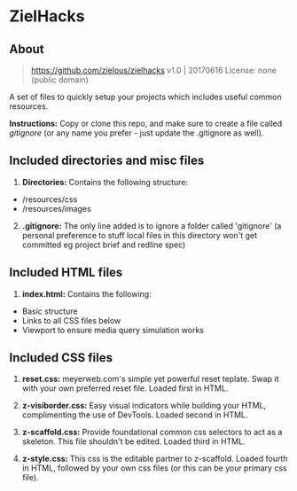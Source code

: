 # ZielHacks

## About

> https://github.com/zielous/zielhacks
> v1.0 | 20170616
> License: none (public domain)

A set of files to quickly setup your projects which includes useful common resources.

**Instructions:** Copy or clone this repo, and make sure to create a file called *gitignore* (or any name you prefer - just update the .gitignore as well).



## Included directories and misc files

1. **Directories:** Contains the following structure:
  - /resources/css
  - /resources/images

2. **.gitignore:** The only line added is to ignore a folder called 'gitignore' (a personal preference to stuff local files in this directory won't get committed eg project brief and redline spec)



## Included HTML files

1. **index.html:** Contains the following:
  - Basic structure
  - Links to all CSS files below
  - Viewport to ensure media query simulation works



## Included CSS files

1. **reset.css:** meyerweb.com's simple yet powerful reset teplate. Swap it with your own preferred reset file. Loaded first in HTML.

1. **z-visiborder.css:** Easy visual indicators while building your HTML, complimenting the use of DevTools. Loaded second in HTML.

2. **z-scaffold.css:** Provide foundational common css selectors to act as a skeleton. This file shouldn't be edited. Loaded third in HTML.

3. **z-style.css:** This css is the editable partner to z-scaffold. Loaded fourth in HTML, followed by your own css files (or this can be your primary css file).
